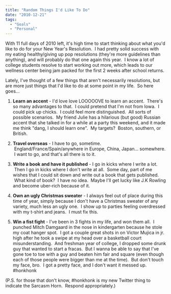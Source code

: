 ```yaml
---
title: "Random Things I'd Like To Do"
date: "2010-12-21"
tags:
  - "Goals"
  - "Personal"
---
```


With 11 full days of 2010 left, it's high time to start thinking about what you'd like to do for your New Year's Resolution.  I had pretty solid success with my eating healthy/giving up pop resolutions (they're more guidelines than anything), and will probably do that one again this year.  I know a lot of college students resolve to start working out more, which leads to our wellness center being jam packed for the first 2 weeks after school returns.

Lately, I've thought of a few things that aren't necessarily resolutions, but are more just things that I'd like to do at some point in my life.  So here goes...

1) **Learn an accent** - I'd love love LOOOOOVE to learn an accent.  There's so many advantages to that.  I could pretend that I'm not from Iowa.  I could pick up chicks.  I could feel more distinguished.  All sorts of possible scenarios.  My friend Julie has a hilarious (but good) Russian accent that she talked in for a while at a party this weekend, and it made me think "dang, I should learn one".  My targets?  Boston, southern, or British.

2) **Travel overseas** - I have to go, sometime.  England/France/Spain/anywhere in Europe, China, Japan... somewhere.  I want to go, and that's all there is to it.

3) **Write a book and have it published** - I go in kicks where I write a lot.  Then I go in kicks where I don't write at all.  Some day, part of me wishes that I could sit down and write out a book that gets published.  What kind of book?  I have no idea.  Maybe I'll get lucky like J.K Rowling and become uber-rich because of it.

4) **Own an ugly Christmas sweater** - I always feel out of place during this time of year, simply because I don't have a Christmas sweater of any variety, much less an ugly one.  I show up to parties feeling overdressed with my t-shirt and jeans.  I must fix this.

5) **Win a fist fight** - I've been in 3 fights in my life, and won them all.  I punched Mitch Damgaard in the nose in kindergarten because he stole my coat hanger spot.  I got a couple great shots in on Victor Mujica in jr. high after he took a swipe at my head over a basketball court misunderstanding.  And freshman year of college, I dropped some drunk guy that wanted to start a fracas.  But I wanna be able to say that I've gone toe to toe with a guy and beaten him fair and square (even though each of those people were bigger than me at the time).  But don't touch my face, bro.  I got a pretty face, and I don't want it messed up. #honkhonk

(P.S. for those that don't know, #honkhonk is my new Twitter thing to indicate the Sarcasm Horn.  Respond appropriately.)
